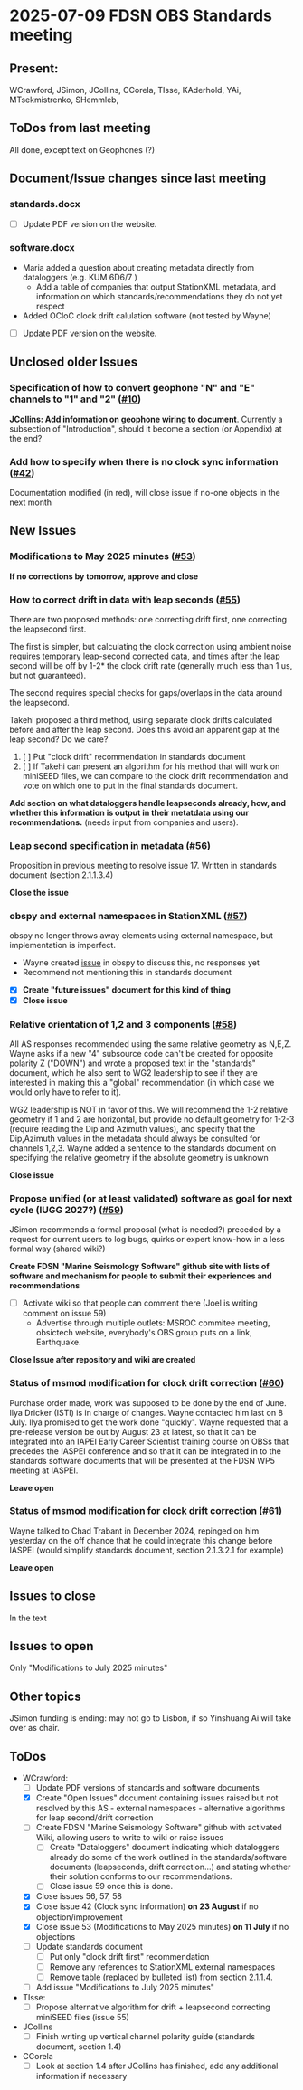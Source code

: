 # 2025-07-09 FDSN OBS Standards meeting

## Present: 
WCrawford, JSimon, JCollins, CCorela, TIsse, KAderhold, YAi, MTsekmistrenko, SHemmleb, 

##  ToDos from last meeting

All done, except text on Geophones (?)

## Document/Issue changes since last meeting

### standards.docx

- [ ] Update PDF version on the website.

### software.docx

- Maria added a question about creating metadata directly from dataloggers (e.g. KUM 6D6/7 )
    - Add a table of companies that output StationXML metadata, and information on which standards/recommendations they do not yet respect
- Added OCloC clock drift calulation software (not tested by Wayne)
- [ ] Update PDF version on the website.

## Unclosed older Issues

### Specification of how to convert geophone "N" and "E" channels to "1" and "2" ([#10](https://github.com/FDSN/OBS-standards/issues/10))

**JCollins: Add information on geophone wiring to document**.  Currently a subsection of "Introduction", should it become a section (or Appendix) at the end?

### Add how to specify when there is no clock sync information ([#42](https://github.com/FDSN/OBS-standards/issues/42))

Documentation modified (in red), will close issue if no-one objects in the next month

## New Issues

### Modifications to May 2025 minutes ([#53](https://github.com/FDSN/OBS-standards/issues/53))

**If no corrections by tomorrow, approve and close**

### How to correct drift in data with leap seconds ([#55](https://github.com/FDSN/OBS-standards/issues/55))
There are two proposed methods: one correcting drift first, one correcting the leapsecond first.

The first is  simpler, but calculating the clock correction using ambient noise requires temporary leap-second corrected data,
and times after the leap second will be off by 1-2* the clock drift rate (generally much less than 1 us, but not guaranteed).

The second requires special checks for gaps/overlaps in the data around the leapsecond.

Takehi proposed a third method, using separate clock drifts calculated before and after the leap second.  Does this avoid an apparent gap at the leap
second?  Do we care?

1. [ ] Put "clock drift" recommendation in standards document
2. [ ] If Takehi can present an algorithm for his method that will work on miniSEED files, we can compare to the clock drift recommendation and vote on which one to put in the final standards document.

**Add section on what dataloggers handle leapseconds already, how, and whether this information is output in their metatdata using our recommendations.**  (needs input from companies and users).

### Leap second specification in metadata ([#56](https://github.com/FDSN/OBS-standards/issues/56))
Proposition in previous meeting to resolve issue 17.  Written in standards document (section 2.1.1.3.4)

**Close the issue**

### obspy and external namespaces in StationXML ([#57](https://github.com/FDSN/OBS-standards/issues/57))
obspy no longer throws away elements using external namespace, but implementation is imperfect.
- Wayne created [issue](https://github.com/obspy/obspy/issues/3574) in obspy to discuss this, no responses yet
- Recommend not mentioning this in standards document
- [X] **Create "future issues" document for this kind of thing**
- [X] **Close issue**

### Relative orientation of 1,2 and 3 components ([#58](https://github.com/FDSN/OBS-standards/issues/58))
All AS responses recommended using the same relative geometry as N,E,Z.  Wayne asks if a new "4" subsource code
can't be created for opposite polarity Z ("DOWN") and wrote a proposed text in the "standards" document,
which he also sent to WG2 leadership to see if they are interested in making this a "global" recommendation (in which case we would only have to refer to it).

WG2 leadership is NOT in favor of this.  We will recommend the 1-2 relative geometry if 1 and 2 are horizontal, but
provide no default geometry for 1-2-3 (require reading the Dip and Azimuth values), and specify that the Dip,Azimuth values in the metadata should
always be consulted for channels 1,2,3.
Wayne added a sentence to the standards document on specifying the relative geometry if the absolute geometry is unknown

**Close issue**

### Propose unified (or at least validated) software as goal for next cycle (IUGG 2027?) ([#59](https://github.com/FDSN/OBS-standards/issues/59))
JSimon recommends a formal proposal (what is needed?) preceded by a request for current users to log bugs, quirks or expert know-how in a less formal
way (shared wiki?)

**Create FDSN "Marine Seismology Software" github site with lists of software and mechanism for people to submit their experiences and recommendations**
- [ ] Activate wiki so that people can comment there (Joel is writing comment on issue 59)
    - Advertise through multiple outlets: MSROC commitee meeting, obsictech website, everybody's OBS group puts on a link, Earthquake.

**Close Issue after repository and wiki are created**

### Status of msmod modification for clock drift correction ([#60](https://github.com/FDSN/OBS-standards/issues/60))
Purchase order made, work was supposed to be done by the end of June.  Ilya Dricker (ISTI) is in charge of changes.  Wayne contacted him last on 8 July.
Ilya promised to get the work done "quickly".  Wayne requested that a pre-release version be out by August 23 at latest,
so that it can be integrated into an IAPEI Early Career Scientist training course on OBSs that precedes the IASPEI 
conference and so that it can be integrated in to the standards
software documents that will be presented at the FDSN WP5 meeting at IASPEI.

**Leave open**

### Status of msmod modification for clock drift correction ([#61](https://github.com/FDSN/OBS-standards/issues/61))
Wayne talked to Chad Trabant in December 2024, repinged on him yesterday on the off chance that he could integrate this
change before IASPEI (would simplify standards document, section 2.1.3.2.1 for example)

**Leave open**

## Issues to close

In the text

## Issues to open

Only "Modifications to July 2025 minutes"

## Other topics

JSimon funding is ending: may not go to Lisbon, if so Yinshuang Ai will take over as chair.

## ToDos

- WCrawford:
    - [ ] Update PDF versions of standards and software documents
    - [X] Create "Open Issues" document containing issues raised but not resolved by this AS
          - external namespaces
          - alternative algorithms for leap second/drift correction
    - [ ] Create FDSN "Marine Seismology Software" github with activated Wiki, allowing users to write to wiki or raise issues
        - [ ] Create "Dataloggers" document indicating which dataloggers already do some of the work outlined
              in the standards/software documents (leapseconds, drift correction...) and stating whether their
              solution conforms to our recommendations.
        - [ ] Close issue 59 once this is done.
    - [X] Close issues 56, 57, 58
    - [X] Close issue 42 (Clock sync information) **on 23 August** if no objection/improvement
    - [X] Close issue 53 (Modifications to May 2025 minutes) **on 11 July** if no objections
    - [ ] Update standards document
        - [ ] Put only "clock drift first" recommendation
        - [ ] Remove any references to StationXML external namespaces
        - [ ] Remove table (replaced by bulleted list) from section 2.1.1.4.
    - [ ] Add issue "Modifications to July 2025 minutes"
- TIsse:
    - [ ] Propose alternative algorithm for drift + leapsecond correcting miniSEED files (issue 55)
- JCollins
    - [ ] Finish writing up vertical channel polarity guide (standards document, section 1.4)
- CCorela
    - [ ] Look at section 1.4 after JCollins has finished, add any additional information if necessary
